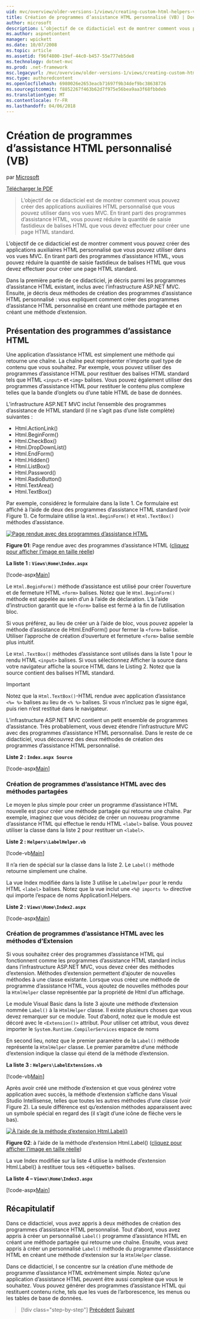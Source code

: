 ```yaml
---
uid: mvc/overview/older-versions-1/views/creating-custom-html-helpers-vb
title: Création de programmes d’assistance HTML personnalisé (VB) | Documents Microsoft
author: microsoft
description: L’objectif de ce didacticiel est de montrer comment vous pouvez créer des applications auxiliaires HTML personnalisé que vous pouvez utiliser dans vos vues MVC. En tirant parti du programme d’assistance HTML...
ms.author: aspnetcontent
manager: wpickett
ms.date: 10/07/2008
ms.topic: article
ms.assetid: f96f4800-19ef-44c0-b457-55e777eb5de8
ms.technology: dotnet-mvc
ms.prod: .net-framework
msc.legacyurl: /mvc/overview/older-versions-1/views/creating-custom-html-helpers-vb
msc.type: authoredcontent
ms.openlocfilehash: 6980026e2653eacb71697f9b34def9bc38638726
ms.sourcegitcommit: f8852267f463b62d7f975e56bea9aa3f68fbbdeb
ms.translationtype: MT
ms.contentlocale: fr-FR
ms.lasthandoff: 04/06/2018
---
```

<a name="creating-custom-html-helpers-vb"></a>Création de programmes d’assistance HTML personnalisé (VB)
====================
par [Microsoft](https://github.com/microsoft)

[Télécharger le PDF](http://download.microsoft.com/download/1/1/f/11f721aa-d749-4ed7-bb89-a681b68894e6/ASPNET_MVC_Tutorial_9_VB.pdf)

> L’objectif de ce didacticiel est de montrer comment vous pouvez créer des applications auxiliaires HTML personnalisé que vous pouvez utiliser dans vos vues MVC. En tirant parti des programmes d’assistance HTML, vous pouvez réduire la quantité de saisie fastidieux de balises HTML que vous devez effectuer pour créer une page HTML standard.


L’objectif de ce didacticiel est de montrer comment vous pouvez créer des applications auxiliaires HTML personnalisé que vous pouvez utiliser dans vos vues MVC. En tirant parti des programmes d’assistance HTML, vous pouvez réduire la quantité de saisie fastidieux de balises HTML que vous devez effectuer pour créer une page HTML standard.

Dans la première partie de ce didacticiel, je décris parmi les programmes d’assistance HTML existant, inclus avec l’infrastructure ASP.NET MVC. Ensuite, je décris deux méthodes de création des programmes d’assistance HTML personnalisé : vous expliquent comment créer des programmes d’assistance HTML personnalisé en créant une méthode partagée et en créant une méthode d’extension.

## <a name="understanding-html-helpers"></a>Présentation des programmes d’assistance HTML

Une application d’assistance HTML est simplement une méthode qui retourne une chaîne. La chaîne peut représenter n’importe quel type de contenu que vous souhaitez. Par exemple, vous pouvez utiliser des programmes d’assistance HTML pour restituer des balises HTML standard tels que HTML `<input>` et `<img>` balises. Vous pouvez également utiliser des programmes d’assistance HTML pour restituer le contenu plus complexe telles que la bande d’onglets ou d’une table HTML de base de données.

L’infrastructure ASP.NET MVC inclut l’ensemble des programmes d’assistance de HTML standard (il ne s’agit pas d’une liste complète) suivantes :

- Html.ActionLink()
- Html.BeginForm()
- Html.CheckBox()
- Html.DropDownList()
- Html.EndForm()
- Html.Hidden()
- Html.ListBox()
- Html.Password()
- Html.RadioButton()
- Html.TextArea()
- Html.TextBox()

Par exemple, considérez le formulaire dans la liste 1. Ce formulaire est affiché à l’aide de deux des programmes d’assistance HTML standard (voir Figure 1). Ce formulaire utilise la `Html.BeginForm()` et `Html.TextBox()` méthodes d’assistance.


[![Page rendue avec des programmes d’assistance HTML](creating-custom-html-helpers-vb/_static/image2.png)](creating-custom-html-helpers-vb/_static/image1.png)

**Figure 01**: Page rendue avec des programmes d’assistance HTML ([cliquez pour afficher l’image en taille réelle](creating-custom-html-helpers-vb/_static/image3.png))


**La liste 1 : `Views\Home\Index.aspx`**

[!code-aspx[Main](creating-custom-html-helpers-vb/samples/sample1.aspx)]

Le `Html.BeginForm()` méthode d’assistance est utilisé pour créer l’ouverture et de fermeture HTML `<form>` balises. Notez que le `Html.BeginForm()` méthode est appelée au sein d’un à l’aide de déclaration. L’à l’aide d’instruction garantit que le `<form>` balise est fermé à la fin de l’utilisation bloc.

Si vous préférez, au lieu de créer un à l’aide de bloc, vous pouvez appeler la méthode d’assistance de Html.EndForm() pour fermer la `<form>` balise. Utiliser l’approche de création d’ouverture et fermeture `<form>` balise semble plus intuitif.

Le `Html.TextBox()` méthodes d’assistance sont utilisés dans la liste 1 pour le rendu HTML `<input>` balises. Si vous sélectionnez Afficher la source dans votre navigateur affiche la source HTML dans le Listing 2. Notez que la source contient des balises HTML standard.

> [!IMPORTANT]
> Notez que la `Html.TextBox()`-HTML rendue avec application d’assistance `<%= %>` balises au lieu de `<% %>` balises. Si vous n’incluez pas le signe égal, puis rien n’est restitué dans le navigateur.

L’infrastructure ASP.NET MVC contient un petit ensemble de programmes d’assistance. Très probablement, vous devez étendre l’infrastructure MVC avec des programmes d’assistance HTML personnalisé. Dans le reste de ce didacticiel, vous découvrez des deux méthodes de création des programmes d’assistance HTML personnalisé.

**Liste 2 : `Index.aspx Source`**

[!code-aspx[Main](creating-custom-html-helpers-vb/samples/sample2.aspx)]

### <a name="creating-html-helpers-with-shared-methods"></a>Création de programmes d’assistance HTML avec des méthodes partagées

Le moyen le plus simple pour créer un programme d’assistance HTML nouvelle est pour créer une méthode partagée qui retourne une chaîne. Par exemple, imaginez que vous décidez de créer un nouveau programme d’assistance HTML qui effectue le rendu HTML `<label>` balise. Vous pouvez utiliser la classe dans la liste 2 pour restituer un `<label>`.

**Liste 2 : `Helpers\LabelHelper.vb`**

[!code-vb[Main](creating-custom-html-helpers-vb/samples/sample3.vb)]

Il n’a rien de spécial sur la classe dans la liste 2. Le `Label()` méthode retourne simplement une chaîne.

La vue Index modifiée dans la liste 3 utilise le `LabelHelper` pour le rendu HTML `<label>` balises. Notez que la vue inclut une `<%@ imports %>` directive qui importe l’espace de noms Application1.Helpers.

**Liste 2 : `Views\Home\Index2.aspx`**

[!code-aspx[Main](creating-custom-html-helpers-vb/samples/sample4.aspx)]

### <a name="creating-html-helpers-with-extension-methods"></a>Création de programmes d’assistance HTML avec les méthodes d’Extension

Si vous souhaitez créer des programmes d’assistance HTML qui fonctionnent comme les programmes d’assistance HTML standard inclus dans l’infrastructure ASP.NET MVC, vous devez créer des méthodes d’extension. Méthodes d’extension permettent d’ajouter de nouvelles méthodes à une classe existante. Lorsque vous créez une méthode de programme d’assistance HTML, vous ajoutez de nouvelles méthodes pour la `HtmlHelper` classe représentée par la propriété de Html d’un affichage.

Le module Visual Basic dans la liste 3 ajoute une méthode d’extension nommée `Label()` à la `HtmlHelper` classe. Il existe plusieurs choses que vous devez remarquer sur ce module. Tout d’abord, notez que le module est décoré avec le `<Extension()>` attribut. Pour utiliser cet attribut, vous devez importer le `System.Runtime.CompilerServices` espace de noms

En second lieu, notez que le premier paramètre de la `Label()` méthode représente la `HtmlHelper` classe. Le premier paramètre d’une méthode d’extension indique la classe qui étend de la méthode d’extension.

**La liste 3 : `Helpers\LabelExtensions.vb`**

[!code-vb[Main](creating-custom-html-helpers-vb/samples/sample5.vb)]

Après avoir créé une méthode d’extension et que vous générez votre application avec succès, la méthode d’extension s’affiche dans Visual Studio Intellisense, telles que toutes les autres méthodes d’une classe (voir Figure 2). La seule différence est qu’extension méthodes apparaissent avec un symbole spécial en regard des (il s’agit d’une icône de flèche vers le bas).


[![À l’aide de la méthode d’extension Html.Label()](creating-custom-html-helpers-vb/_static/image5.png)](creating-custom-html-helpers-vb/_static/image4.png)

**Figure 02**: à l’aide de la méthode d’extension Html.Label() ([cliquez pour afficher l’image en taille réelle](creating-custom-html-helpers-vb/_static/image6.png))


La vue Index modifiée sur la liste 4 utilise la méthode d’extension Html.Label() à restituer tous ses &lt;étiquette&gt; balises.

**La liste 4 – `Views\Home\Index3.aspx`**

[!code-aspx[Main](creating-custom-html-helpers-vb/samples/sample6.aspx)]

## <a name="summary"></a>Récapitulatif

Dans ce didacticiel, vous avez appris à deux méthodes de création des programmes d’assistance HTML personnalisé. Tout d’abord, vous avez appris à créer un personnalisé `Label()` programme d’assistance HTML en créant une méthode partagée qui retourne une chaîne. Ensuite, vous avez appris à créer un personnalisé `Label()` méthode du programme d’assistance HTML en créant une méthode d’extension sur la `HtmlHelper` classe.

Dans ce didacticiel, I se concentre sur la création d’une méthode de programme d’assistance HTML extrêmement simple. Notez qu’une application d’assistance HTML peuvent être aussi complexe que vous le souhaitez. Vous pouvez générer des programmes d’assistance HTML qui restituent contenu riche, tels que les vues de l’arborescence, les menus ou les tables de base de données.

> [!div class="step-by-step"]
> [Précédent](asp-net-mvc-views-overview-vb.md)
> [Suivant](using-the-tagbuilder-class-to-build-html-helpers-vb.md)
